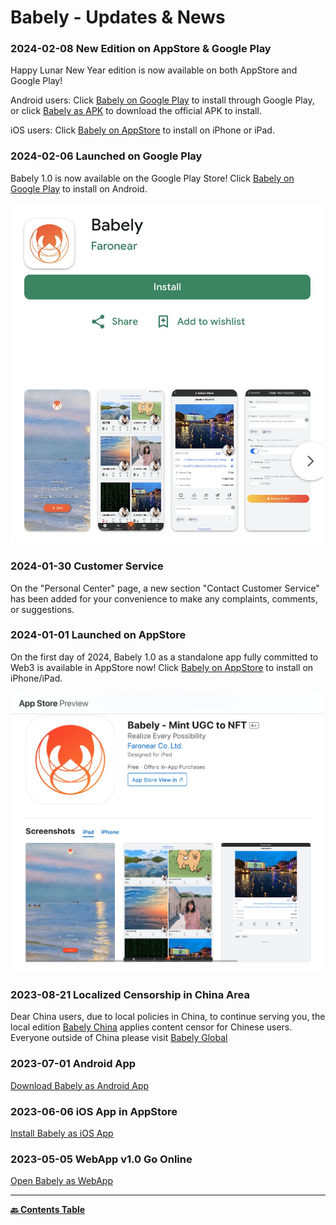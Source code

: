 # Babely - Updates & News

### 2024-02-08 New Edition on AppStore & Google Play

Happy Lunar New Year edition is now available on both AppStore and Google Play!

Android users: Click [Babely on Google Play](https://gplay.babely.cc) to install through Google Play, or click [Babely as APK](https://store.babely.cc/babely.apk) to download the official APK to install.

iOS users: Click [Babely on AppStore](https://ios.babely.cc) to install on iPhone or iPad.

### 2024-02-06 Launched on Google Play

Babely 1.0 is now available on the Google Play Store! Click [Babely on Google Play](https://gplay.babely.cc) to install on Android.

<img src="./images/news/20240206-babely-googleplay.png" width="500"/>

### 2024-01-30 Customer Service

On the "Personal Center" page, a new section "Contact Customer Service" has been added for your convenience to make any complaints, comments, or suggestions.

### 2024-01-01 Launched on AppStore

On the first day of 2024, Babely 1.0 as a standalone app fully committed to Web3 is available in AppStore now! Click [Babely on AppStore](https://apps.apple.com/app/id6472632215) to install on iPhone/iPad.

<img src="./images/news/20240101-babely-appstore.png" width="500"/>

### 2023-08-21 Localized Censorship in China Area

Dear China users, due to local policies in China, to continue serving you, the local edition [Babely China](https://u.cn.babely.cc) applies content censor for Chinese users. Everyone outside of China please visit [Babely Global](https://u.earth.babely.cc)

### 2023-07-01 Android App

[Download Babely as Android App](https://u.babely.cc/#/pages/user-resource-detail?tagnow=android)

### 2023-06-06 iOS App in AppStore

[Install Babely as iOS App](https://u.babely.cc/#/pages/user-resource-detail?tagnow=ios)

### 2023-05-05 WebApp v1.0 Go Online

[Open Babely as WebApp](https://u.babely.cc)

---

**[🔙️ Contents Table](./README.md)**
